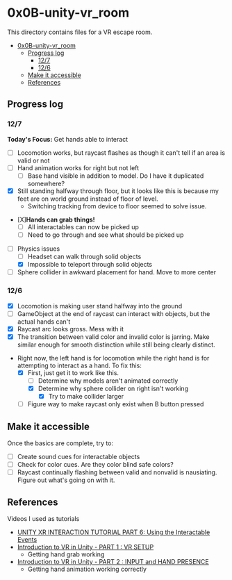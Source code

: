 # 0x0B-unity-vr_room
This directory contains files for a VR escape room.
- [0x0B-unity-vr_room](#0x0b-unity-vr_room)
  - [Progress log](#progress-log)
    - [12/7](#127)
    - [12/6](#126)
  - [Make it accessible](#make-it-accessible)
  - [References](#references)

## Progress log
### 12/7
**Today's Focus:**
Get hands able to interact
- [ ] Locomotion works, but raycast flashes as though it can't tell if an area is valid or not
- [ ] Hand animation works for right but not left
  - [ ] Base hand visible in addition to model. Do I have it duplicated somewhere?
- [X] Still standing halfway through floor, but it looks like this is because my feet are on world ground instead of floor of level.
  - Switching tracking from device to floor seemed to solve issue.
- [X]**Hands can grab things!**
  - [ ] All interactables can now be picked up
  - [ ] Need to go through and see what should be picked up
- [ ] Physics issues
  - [ ] Headset can walk through solid objects
  - [X] Impossible to teleport through solid objects
- [ ] Sphere collider in awkward placement for hand. Move to more center
### 12/6
- [X] Locomotion is making user stand halfway into the ground
- [ ] GameObject at the end of raycast can interact with objects, but the actual hands can't
- [X] Raycast arc looks gross. Mess with it
- [X] The transition between valid color and invalid color is jarring. Make similar enough for smooth distinction while still being clearly distinct.
- Right now, the left hand is for locomotion while the right hand is for attempting to interact as a hand. To fix this:
  - [X] First, just get it to work like this.
    - [ ] Determine why models aren't animated correctly
    - [X] Determine why sphere collider on right isn't working
      - [X] Try to make collider larger
  - [ ] Figure way to make raycast only exist when B button pressed

## Make it accessible
Once the basics are complete, try to:
- [ ] Create sound cues for interactable objects
- [ ] Check for color cues. Are they color blind safe colors?
- [ ] Raycast continually flashing between valid and nonvalid is nausiating. Figure out what's going on with it.

## References
Videos I used as tutorials
- [UNITY XR INTERACTION TUTORIAL PART 6: Using the Interactable Events](https://www.youtube.com/watch?v=KcSGf2DKQhU&ab_channel=DanielStringer)
- [Introduction to VR in Unity - PART 1 : VR SETUP](https://www.youtube.com/watch?v=gGYtahQjmWQ&ab_channel=Valem)
  - Getting hand grab working
- [Introduction to VR in Unity - PART 2 : INPUT and HAND PRESENCE](https://www.youtube.com/watch?v=VdT0zMcggTQ&ab_channel=Valem)
  - Getting hand animation working correctly
